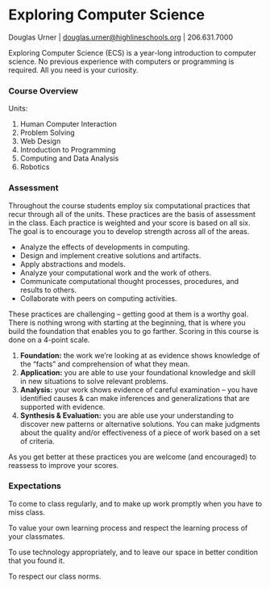 Exploring Computer Science
==========================
Douglas Urner | douglas.urner@highlineschools.org | 206.631.7000

Exploring Computer Science (ECS) is a year-long introduction to computer science. No previous experience with computers or programming is required. All you need is your curiosity.

### Course Overview

Units:

1. Human Computer Interaction
1. Problem Solving
1. Web Design
1. Introduction to Programming
1. Computing and Data Analysis
1. Robotics

### Assessment

Throughout the course students employ six computational practices that recur through all of the units. These practices are the basis of assessment in the class. Each practice is weighted and your score is based on all six. The goal is to encourage you to develop strength across all of the areas.

* Analyze the effects of developments in computing.
* Design and implement creative solutions and artifacts.
* Apply abstractions and models.
* Analyze your computational work and the work of others.
* Communicate computational thought processes, procedures, and results to others.
* Collaborate with peers on computing activities.

These practices are challenging – getting good at them is a worthy goal. There is nothing wrong with starting at the beginning, that is where you build the foundation that enables you to go farther. Scoring in this course is done on a 4-point scale.

1. **Foundation:**  the work we’re looking at as evidence shows knowledge of the “facts” and comprehension of what they mean.
1. **Application:** you are able to use your foundational knowledge and skill in new situations to solve relevant problems.
1. **Analysis:** your work shows evidence of careful examination – you have identified causes & can make inferences and generalizations that are supported with evidence.
1. **Synthesis & Evaluation:** you are able use your understanding to discover new patterns or alternative solutions. You can make judgments about the quality and/or effectiveness of a piece of work based on a set of criteria.

As you get better at these practices you are welcome (and encouraged) to reassess to improve your scores.

### Expectations

To come to class regularly, and to make up work promptly when you have to miss class.

To value your own learning process and respect the learning process of your classmates.

To use technology appropriately, and to leave our space in better condition that you found it.

To respect our class norms.
